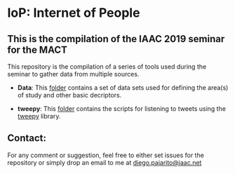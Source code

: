 # IoP: Internet of People
## This is the compilation of the IAAC 2019 seminar for the MACT

This repository is the compilation of a series of tools used during the seminar to gather data from multiple sources.

* **Data**: This [folder](data) contains a set of data sets used for defining the area(s) of study and other basic decriptors.

* **tweepy**: This [folder](tweepy) contains the scripts for listening to tweets using the [tweepy](https://github.com/tweepy/tweepy) library.


## Contact: 
For any comment or suggestion, feel free to either set issues for the repository or simply drop an email to me at [diego.pajarito@iaac.net](mailto:diego.pajarito@iaac.net)